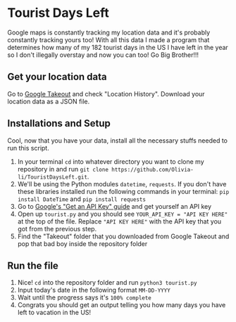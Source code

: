 # Tourist Days Left
Google maps is constantly tracking my location data and it's probably constantly tracking yours too! With all this data I made a program that determines how many of my 182 tourist days in the US I have left in the year so I don't illegally overstay and now you can too! Go Big Brother!!! 

## Get your location data
Go to [Google Takeout](https://takeout.google.com/settings/takeout) and check "Location History". Download your location data as a JSON file. 

## Installations and Setup
Cool, now that you have your data, install all the necessary stuffs needed to run this script. 
1) In your terminal `cd` into whatever directory you want to clone my repository in and run `git clone https://github.com/Olivia-li/TouristDaysLeft.git`. 
2) We'll be using the Python modules `datetime`, `requests`. If you don't have these libraries installed run the following commands in your terminal: `pip install DateTime` and `pip install requests`
3) Go to [Google's "Get an API Key" guide](https://developers.google.com/places/web-service/get-api-key) and get yourself an API key
4) Open up `tourist.py` and you should see `YOUR_API_KEY = "API KEY HERE"` at the top of the file. Replace `"API KEY HERE"` with the API key that you got from the previous step. 
5) Find the "Takeout" folder that you downloaded from Google Takeout and pop that bad boy inside the repository folder

## Run the file
1) Nice! `cd` into the repository folder and run `python3 tourist.py` 
2) Input today's date in the following format `MM-DD-YYYY`
3) Wait until the progress says it's `100% complete`
4) Congrats you should get an output telling you how many days you have left to vacation in the US!
